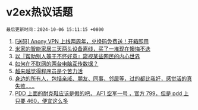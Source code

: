 # v2ex热议话题

`最后更新时间：2024-10-06 15:11:15 +0800`

1. [[送码] Anony VPN 上线两周年，兑换码免费送！开箱即用](https://www.v2ex.com/t/1077864)
1. [米家的智能家居三天两头设备离线，买了一堆现在懊悔不迭](https://www.v2ex.com/t/1077839)
1. [以『帮助别人等于不怀好意』窥视某些网民的内心世界](https://www.v2ex.com/t/1077799)
1. [如何在不联网的两台电脑互传数据？](https://www.v2ex.com/t/1077810)
1. [越来越觉得程序员是个苦力活](https://www.v2ex.com/t/1077840)
1. [身边的所有人，包括亲戚、朋友、同事、邻居等，过的都比我好，感觉活的真失败……](https://www.v2ex.com/t/1077868)
1. [PDD 上面的耐克鞋应该是假的吧， AF1 空军一号 ，官方 799，但是 pdd 上只要 460，便宜这么多](https://www.v2ex.com/t/1077787)

